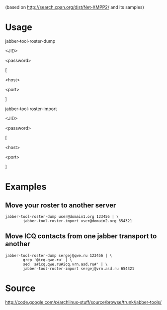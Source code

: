 (based on http://search.cpan.org/dist/Net-XMPP2/ and its samples)

# Usage #

jabber-tool-roster-dump 

&lt;JID&gt;

 

&lt;password&gt;

 [

&lt;host&gt;

 

&lt;port&gt;

]

jabber-tool-roster-import 

&lt;JID&gt;

 

&lt;password&gt;

 [

&lt;host&gt;

 

&lt;port&gt;

]

# Examples #

## Move your roster to another server ##

```
jabber-tool-roster-dump user@domain1.org 123456 | \
        jabber-tool-roster-import user@domain2.org 654321
```

## Move ICQ contacts from one jabber transport to another ##

```
jabber-tool-roster-dump sergej@qwe.ru 123456 | \
        grep '@icq.qwe.ru' | \
        sed 's#icq.qwe.ru#icq.vrn.asd.ru#' | \
        jabber-tool-roster-import sergej@vrn.asd.ru 654321
```

# Source #

http://code.google.com/p/archlinux-stuff/source/browse/trunk/jabber-tools/